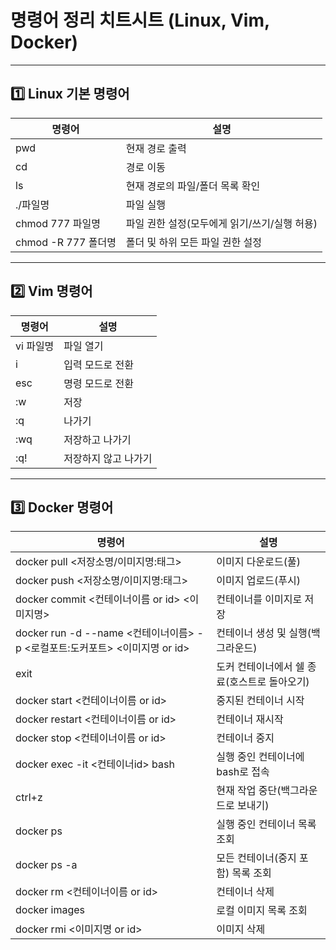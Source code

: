 # 명령어 정리 치트시트 (Linux, Vim, Docker)

---

## 1️⃣ Linux 기본 명령어

| 명령어 | 설명 |
| --- | --- |
| pwd | 현재 경로 출력 |
| cd | 경로 이동 |
| ls | 현재 경로의 파일/폴더 목록 확인 |
| ./파일명 | 파일 실행 |
| chmod 777 파일명 | 파일 권한 설정(모두에게 읽기/쓰기/실행 허용) |
| chmod -R 777 폴더명 | 폴더 및 하위 모든 파일 권한 설정 |

---

## 2️⃣ Vim 명령어

| 명령어 | 설명 |
| --- | --- |
| vi 파일명 | 파일 열기 |
| i | 입력 모드로 전환 |
| esc | 명령 모드로 전환 |
| :w | 저장 |
| :q | 나가기 |
| :wq | 저장하고 나가기 |
| :q! | 저장하지 않고 나가기 |

---

## 3️⃣ Docker 명령어

| 명령어 | 설명 |
| --- | --- |
| docker pull <저장소명/이미지명:태그> | 이미지 다운로드(풀) |
| docker push <저장소명/이미지명:태그> | 이미지 업로드(푸시) |
| docker commit <컨테이너이름 or id> <이미지명> | 컨테이너를 이미지로 저장 |
| docker run -d --name <컨테이너이름> -p <로컬포트:도커포트> <이미지명 or id> | 컨테이너 생성 및 실행(백그라운드) |
| exit | 도커 컨테이너에서 쉘 종료(호스트로 돌아오기) |
| docker start <컨테이너이름 or id> | 중지된 컨테이너 시작 |
| docker restart <컨테이너이름 or id> | 컨테이너 재시작 |
| docker stop <컨테이너이름 or id> | 컨테이너 중지 |
| docker exec -it <컨테이너id> bash | 실행 중인 컨테이너에 bash로 접속 |
| ctrl+z | 현재 작업 중단(백그라운드로 보내기) |
| docker ps | 실행 중인 컨테이너 목록 조회 |
| docker ps -a | 모든 컨테이너(중지 포함) 목록 조회 |
| docker rm <컨테이너이름 or id> | 컨테이너 삭제 |
| docker images | 로컬 이미지 목록 조회 |
| docker rmi <이미지명 or id> | 이미지 삭제 | 